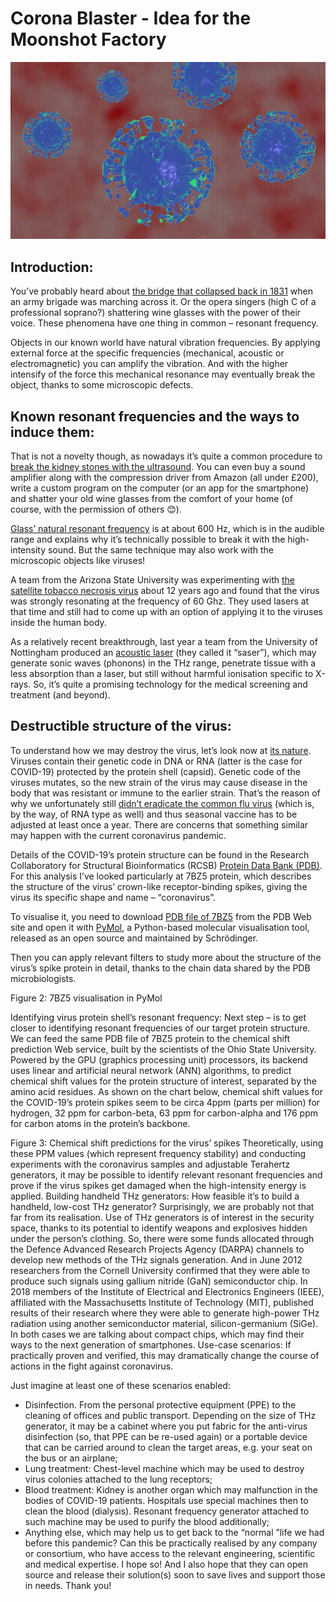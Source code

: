 # Corona Blaster - Idea for the Moonshot Factory

<p align="center">
  <img src="/images/corona_blaster.gif">
</p>

## Introduction:
You’ve probably heard about [the bridge that collapsed back in 1831](http://scihi.org/broughton-suspension-bridge-resonance-disaster/) when an army brigade was marching across it. Or the opera singers (high C of a professional soprano?) shattering wine glasses with the power of their voice. These phenomena have one thing in common – resonant frequency.

Objects in our known world have natural vibration frequencies. By applying external force at the specific frequencies (mechanical, acoustic or electromagnetic) you can amplify the vibration. And with the higher intensify of the force this mechanical resonance may eventually break the object, thanks to some microscopic defects.

## Known resonant frequencies and the ways to induce them:
That is not a novelty though, as nowadays it’s quite a common procedure to [break the kidney stones with the ultrasound](https://www.nhs.uk/conditions/kidney-stones/treatment/). You can even buy a sound amplifier along with the compression driver from Amazon (all under £200), write a custom program on the computer (or an app for the smartphone) and shatter your old wine glasses from the comfort of your home (of course, with the permission of others 😊).

[Glass’ natural resonant frequency](https://sciencedemonstrations.fas.harvard.edu/presentations/shattering-wineglass) is at about 600 Hz, which is in the audible range and explains why it’s technically possible to break it with the high-intensity sound. But the same technique may also work with the microscopic objects like viruses!

A team from the Arizona State University was experimenting with [the satellite tobacco necrosis virus](https://www.researchgate.net/publication/5618885_Low_Frequency_Mechanical_Modes_of_Viral_Capsids_An_Atomistic_Approach) about 12 years ago and found that the virus was strongly resonating at the frequency of 60 Ghz. They used lasers at that time and still had to come up with an option of applying it to the viruses inside the human body.

As a relatively recent breakthrough, last year a team from the University of Nottingham produced an [acoustic laser](https://www.nottingham.ac.uk/news/using-sound-and-light-to-generate-ultra-fast-data-transfer) (they called it “saser”), which may generate sonic waves (phonons) in the THz range, penetrate tissue with a less absorption than a laser, but still without harmful ionisation specific to X-rays. So, it’s quite a promising technology for the medical screening and treatment (and beyond).

## Destructible structure of the virus:
To understand how we may destroy the virus, let’s look now at [its nature](https://www.ncbi.nlm.nih.gov/pmc/articles/PMC7138183/). Viruses contain their genetic code in DNA or RNA (latter is the case for COVID-19) protected by the protein shell (capsid). Genetic code of the viruses mutates, so the new strain of the virus may cause disease in the body that was resistant or immune to the earlier strain. That’s the reason of why we unfortunately still [didn’t eradicate the common flu virus](http://www.euro.who.int/en/health-topics/communicable-diseases/influenza/pandemic-influenza/how-pandemic-influenza-emerges) (which is, by the way, of RNA type as well) and thus seasonal vaccine has to be adjusted at least once a year. There are concerns that something similar may happen with the current coronavirus pandemic.

Details of the COVID-19’s protein structure can be found in the Research Collaboratory for Structural Bioinformatics (RCSB) [Protein Data Bank (PDB)](https://www.rcsb.org/). For this analysis I’ve looked particularly at 7BZ5 protein, which describes the structure of the virus’ crown-like receptor-binding spikes, giving the virus its specific shape and name – “coronavirus”.

To visualise it, you need to download [PDB file of 7BZ5](https://www.rcsb.org/structure/7BZ5) from the PDB Web site and open it with [PyMol](https://pymol.org/2/), a Python-based molecular visualisation tool, released as an open source and maintained by Schrödinger.

Then you can apply relevant filters to study more about the structure of the virus’s spike protein in detail, thanks to the chain data shared by the PDB microbiologists.
 
Figure 2: 7BZ5 visualisation in PyMol

Identifying virus protein shell’s resonant frequency:
Next step – is to get closer to identifying resonant frequencies of our target protein structure.
We can feed the same PDB file of 7BZ5 protein to the chemical shift prediction Web service, built by the scientists of the Ohio State University. Powered by the GPU (graphics processing unit) processors, its backend uses linear and artificial neural network (ANN) algorithms, to predict chemical shift values for the protein structure of interest, separated by the amino acid residues.
As shown on the chart below, chemical shift values for the COVID-19’s protein spikes seem to be circa 4ppm (parts per million) for hydrogen, 32 ppm for carbon-beta, 63 ppm for carbon-alpha and 176 ppm for carbon atoms in the protein’s backbone.
 
Figure 3: Chemical shift predictions for the virus’ spikes
Theoretically, using these PPM values (which represent frequency stability) and conducting experiments with the coronavirus samples and adjustable Terahertz generators, it may be possible to identify relevant resonant frequencies and prove if the virus spikes get damaged when the high-intensity energy is applied.
Building handheld THz generators:
How feasible it’s to build a handheld, low-cost THz generator? Surprisingly, we are probably not that far from its realisation.
Use of THz generators is of interest in the security space, thanks to its potential to identify weapons and explosives hidden under the person’s clothing. So, there were some funds allocated through the Defence Advanced Research Projects Agency (DARPA) channels to develop new methods of the THz signals generation. And in June 2012 researchers from the Cornell University confirmed that they were able to produce such signals using gallium nitride (GaN) semiconductor chip.
In 2018 members of the Institute of Electrical and Electronics Engineers (IEEE), affiliated with the Massachusetts Institute of Technology (MIT), published results of their research where they were able to generate high-power THz radiation using another semiconductor material, silicon-germanium (SiGe).
In both cases we are talking about compact chips, which may find their ways to the next generation of smartphones.
Use-case scenarios:
If practically proven and verified, this may dramatically change the course of actions in the fight against coronavirus.

 Just imagine at least one of these scenarios enabled:
-	Disinfection. From the personal protective equipment (PPE) to the cleaning of offices and public transport. Depending on the size of THz generator, it may be a cabinet where you put fabric for the anti-virus disinfection (so, that PPE can be re-used again) or a portable device that can be carried around to clean the target areas, e.g. your seat on the bus or an airplane;
-	Lung treatment: Chest-level machine which may be used to destroy virus colonies attached to the lung receptors;
-	Blood treatment: Kidney is another organ which may malfunction in the bodies of COVID-19 patients. Hospitals use special machines then to clean the blood (dialysis). Resonant frequency generator attached to such machine may be used to purify the blood additionally;
-	Anything else, which may help us to get back to the “normal ”life we had before this pandemic?
Can this be practically realised by any company or consortium, who have access to the relevant engineering, scientific and medical expertise. I hope so!
And I also hope that they can open source and release their solution(s) soon to save lives and support those in needs. Thank you!
